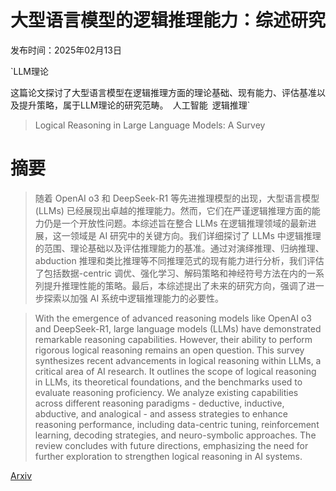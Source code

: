 # 大型语言模型的逻辑推理能力：综述研究

发布时间：2025年02月13日

`LLM理论

这篇论文探讨了大型语言模型在逻辑推理方面的理论基础、现有能力、评估基准以及提升策略，属于LLM理论的研究范畴。` `人工智能` `逻辑推理`

> Logical Reasoning in Large Language Models: A Survey

# 摘要

> 随着 OpenAI o3 和 DeepSeek-R1 等先进推理模型的出现，大型语言模型 (LLMs) 已经展现出卓越的推理能力。然而，它们在严谨逻辑推理方面的能力仍是一个开放性问题。本综述旨在整合 LLMs 在逻辑推理领域的最新进展，这一领域是 AI 研究中的关键方向。我们详细探讨了 LLMs 中逻辑推理的范围、理论基础以及评估推理能力的基准。通过对演绎推理、归纳推理、 abduction 推理和类比推理等不同推理范式的现有能力进行分析，我们评估了包括数据-centric 调优、强化学习、解码策略和神经符号方法在内的一系列提升推理性能的策略。最后，本综述提出了未来的研究方向，强调了进一步探索以加强 AI 系统中逻辑推理能力的必要性。

> With the emergence of advanced reasoning models like OpenAI o3 and DeepSeek-R1, large language models (LLMs) have demonstrated remarkable reasoning capabilities. However, their ability to perform rigorous logical reasoning remains an open question. This survey synthesizes recent advancements in logical reasoning within LLMs, a critical area of AI research. It outlines the scope of logical reasoning in LLMs, its theoretical foundations, and the benchmarks used to evaluate reasoning proficiency. We analyze existing capabilities across different reasoning paradigms - deductive, inductive, abductive, and analogical - and assess strategies to enhance reasoning performance, including data-centric tuning, reinforcement learning, decoding strategies, and neuro-symbolic approaches. The review concludes with future directions, emphasizing the need for further exploration to strengthen logical reasoning in AI systems.

[Arxiv](https://arxiv.org/abs/2502.09100)